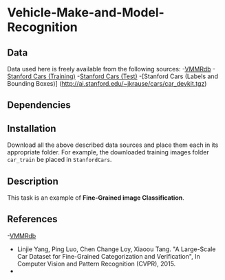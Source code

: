 # Vehicle-Make-and-Model-Recognition

## Data
Data used here is freely available from the following sources:
-[VMMRdb](https://www.dropbox.com/s/uwa7c5uz7cac7cw/VMMRdb.zip?dl=0)
-[Stanford Cars (Training)](http://ai.stanford.edu/~jkrause/car196/cars_train.tgz)
-[Stanford Cars (Test)](http://ai.stanford.edu/~jkrause/car196/cars_test.tgz)
-[Stanford Cars (Labels and Bounding Boxes)] (http://ai.stanford.edu/~jkrause/cars/car_devkit.tgz)

## Dependencies

## Installation
Download all the above described data sources and place them each in its appropriate folder. For example, the downloaded
training images folder `car_train` be placed in `StanfordCars`.

## Description
This task is an example of **Fine-Grained image Classification**.

## References
-[VMMRdb](https://github.com/faezetta/VMMRdb)
- Linjie Yang, Ping Luo, Chen Change Loy, Xiaoou Tang. "A Large-Scale Car Dataset for Fine-Grained Categorization
and Verification", In Computer Vision and Pattern Recognition (CVPR), 2015.
- 